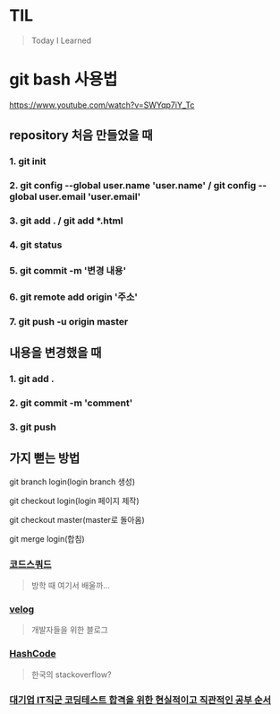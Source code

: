 ﻿# TIL
>Today I Learned<br>




# git bash 사용법 
https://www.youtube.com/watch?v=SWYqp7iY_Tc<br>

## repository 처음 만들었을 때

### 1. git init

### 2. git config --global user.name 'user.name' / git config --global user.email 'user.email'

### 3. git add . / git add *.html

### 4. git status

### 5. git commit -m '변경 내용'

### 6. git remote add origin '주소'

### 7. git push -u origin master<br>

## 내용을 변경했을 때

### 1. git add .

### 2. git commit -m 'comment'

### 3. git push<br>

## 가지 뻗는 방법

git branch login(login branch 생성)

git checkout login(login 페이지 제작)

git checkout master(master로 돌아옴)

git merge login(합침)



### [코드스쿼드](https://codesquad.kr/)
> 방학 때 여기서 배울까...

### [velog](https://velog.io/)
> 개발자들을 위한 블로그

### [HashCode](https://hashcode.co.kr/)
> 한국의 stackoverflow?

### [대기업 IT직군 코딩테스트 합격을 위한 현실적이고 직관적인 공부 순서](https://www.youtube.com/watch?v=ukkLCl9yBvE&t=508s)
